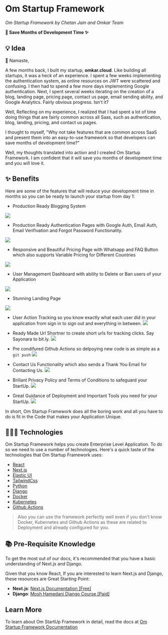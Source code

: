 # Om Startup Framework
_Om Startup Framework by Chetan Jain and Omkar Team_

**🚀 Save Months of Development Time ✨**
 
## 💡 Idea

🙏 Namaste, 

A few months back, I built my startup, **omkar.cloud**. Like building all startups, it was a heck of an experience. I spent a few weeks implementing the authentication system, as online resources on JWT were scattered and confusing. I then had to spend a few more days implementing Google authentication. Next, I spent several weeks iterating on the creation of a blog, landing page, pricing page, contact us page, email sending ability, and Google Analytics. Fairly obvious progress. Isn't it?

Well, Reflecting on my experience, I realized that I had spent a lot of time doing things that are fairly common across all Saas, such as authentication, blog, landing, pricing, and contact us pages. 

I thought to myself, "Why not take features that are common across SaaS and present them into an easy-to-use framework so that developers can save months of development time?"

Well, my thoughts translated into action and I created Om Startup Framework. I am confident that it will save you months of development time and you will love it.

## ✨ Benefits

Here are some of the features that will reduce your development time in months so you can be ready to launch your startup from day 1:

- Production Ready Blogging System 

![](https://www.omkar.cloud/om-startup-framework/assets/images/feautres_blog-546ae22dbe9df46c21b041741712283f.png)
- Production Ready Authentication Pages with Google Auth, Email Auth, Email Verifivation and Forgot Password Functionality. 

![](https://www.omkar.cloud/om-startup-framework/assets/images/feautres_sign_up-44572d93df9c51e95048ae5e7eb49757.png)
- Responsive and Beautiful Pricing Page with Whatsapp and FAQ Button which also supports Variable Pricing for Different Countries

![](https://www.omkar.cloud/om-startup-framework/assets/images/feautres_pricing-37dfef38b51e6a3a89fb7bd982215e67.png)
- User Management Dashboard with ability to Delete or Ban users of your Application

![](https://www.omkar.cloud/om-startup-framework/assets/images/feautres_omkar_users-e3f2f027af8b8ee1eeda0912d9129959.png)
- Stunning Landing Page

![](https://www.omkar.cloud/om-startup-framework/assets/images/feautres_landing-ea27a63ca3a1db380402b881b2fd7429.png)

- User Action Tracking so you know exactly what each user did in your application from sign in to sign out and everything in between.
![](https://www.omkar.cloud/om-startup-framework/assets/images/feautres_action-97c06d96609ddc162e8566421a03458a.png)

- Ready Made Url Shortner to create short urls for tracking clicks. Say Sayonara to bit.ly.
![](https://www.omkar.cloud/om-startup-framework/assets/images/feautres_omkar_shortner-b6eabdcb3cbe31eb55045fb282fde853.png)

<!-- - Action Tracking to track specific Actions across all users -->

<!-- - Ready Made Affiliate Marketing System  -->

- Pre condifured Github Actions so delpoying new code is as simple as a `git push`
![](https://www.omkar.cloud/om-startup-framework/assets/images/feautres_github_actions-ca4fc50ed4ed1f2555bea224eaf12f1f.png)

- Contact Us Functionality which also sends a Thank You Email for Contacting Us.
![](https://www.omkar.cloud/om-startup-framework/assets/images/feautres_contact_us_modal-27529ed88e463a69d4d8f756f9853534.png)

- Brillant Privacy Policy and Terms of Conditions to safeguard your StartUp.
![](https://www.omkar.cloud/om-startup-framework/assets/images/feautres_privacy-fe56817f92ad91722e5e960be749d483.png)

- Great Guidance of Deployment and Important Tools you need for your StartUp. 
![](https://www.omkar.cloud/blog/static/blog/from-localhost-to-cloud-next-js-django-ssl-github-actions-dns-configuration-the-ultimate-website-deployment-tutorial-with-kubernetes/nodes.png)

In short, Om Startup Framework does all the boring work and all you have to do is fit in the Code that makes your Application Unique. 

## 👨🏻‍💻 Technologies

Om Startup Framework helps you create Enterprise Level Application. To do so we need to use a number of technologies. Here's a quick taste of the technologies that Om Startup Framework uses:

- [React](https://reactjs.org/)
- [Next.js](https://nextjs.org/)
- [Elastic UI](https://elastic.github.io/eui/)
- [TailwindCss](https://tailwindcss.com/)
- [Python](https://www.python.org/)
- [Django](https://www.djangoproject.com/)
- [Docker](https://www.docker.com//)
- [Kubernetes](https://kubernetes.io/)
- [Github Actions](https://github.com/features/actions)



> Also you can use the framework perfectly well even if you don't know Docker, Kubernetes and Github Actions as these are related to Deployment and already configured for you.

## 📚 Pre-Requisite Knowledge

To get the most out of our docs, it's recommended that you have a basic understanding of Next.js and Django. 


Given that you know React, If you are interested to learn Next.js and Django, these resources are Great Starting Point:

- **Next.js**:  [Next.js Documentation \[Free\]](https://nextjs.org/learn/foundations/about-nextjs) 
- **Django**:  [Mosh Hamedani Django Course \[Paid\]](https://www.youtube.com/watch?v=rHux0gMZ3Eg&pp=ygUMZGphbmdvIG1vc2gg) 

## Learn More

To learn about Om StartUp Framework in detail, read the docs at [Om Startup Framework Documentation](https://www.omkar.cloud/om-startup-framework/getting-started/)

<!-- 
## How it works
An Om application is split into 5 folders: frontend, backend, blog, k8s .github.

**frontend**
The frontend uses Next.js framework, Elastic UI and Tailwind Css. It has Pages for authentication, pricing, landing, user dashboard, url shortner, affiliate system etc. 

**backend**
The backend uses Django framework and provides backend functionality to support authentication, pricing, landing, user dashboard, url shortner, affiliate system etc. pages. It also use SQLite Database be default.

**blog**
The Blog is a Next.js based Blog created using blogging template of [tailwind-nextjs-starter-blog by Timothy](https://github.com/timlrx/tailwind-nextjs-starter-blog)

**k8s** 
We use Kubernetes to deploy application. By the way you don't need to know Kubernetes or Docker as it is already configured for you.


**.github** 
It containg Github Action YAML file to delpoy application to Kubernetes on push. Again you do not need to know Github Action as it is already configured for you. -->

<!-- 
:::info Documentation

[Read the detailed documentation here](https://www.omkar.cloud/om-startup-framework/).

::: 
-->

<!-- 
## Why is it called Om Startup Framework?
_(A history, by Chetan Jain)_

I am vey inspired by Om Swami. A millionaire tured Monk. I wanted to tell as many people about him as possible. What better way to tell than naming a framework after him. 

So, I decided to create a framework in his name. So a lot of people know about him and benefit from reading books he has written. 

I suggest reading his memoir by downloading pdf at this [link](https://oceanofpdf.com/authors/om-swami/pdf-epub-if-truth-be-told-a-monks-memoir-download/)

I can gurantee that this read will be worth your time in gold.

## Contributors
A gigantic "Dhanyawad!" to everyone below who has contributed to one or more of Om Startup Framework: Framework and Docs. 🚀

- Chetan Jain -->